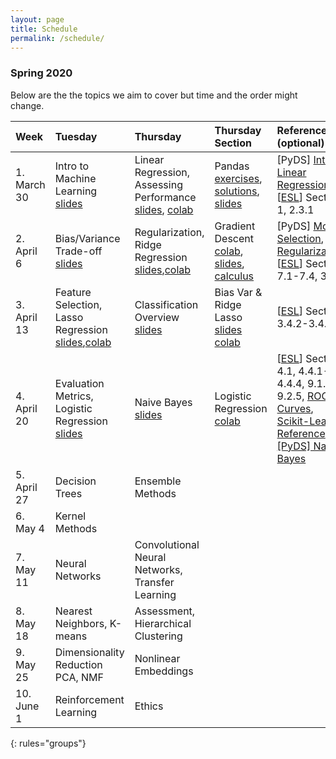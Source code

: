 ```yaml
---
layout: page
title: Schedule
permalink: /schedule/
---
```



### Spring 2020

Below are the the topics we aim to cover but time and the order might change.


| Week          | Tuesday       | Thursday   | Thursday Section | References  (optional)| Assignment  |
|:--------------|:--------------------|:-------------------|:-------------------|:-------------|:------------
|1. March 30 |Intro to Machine Learning<br>[slides](https://canvas.uw.edu/courses/1371982/files/folder/Lectures/lec1?preview=63527606)| Linear Regression, Assessing Performance <br> [slides](https://canvas.uw.edu/courses/1371982/files/folder/Lectures/lec02?preview=63576180), [colab](https://colab.research.google.com/drive/1zHaXZnh35ab99puBpj8Gpik7GGo0Qh9M)| Pandas<br>[exercises](https://drive.google.com/a/uw.edu/file/d/1RCUHIos_-Rvk9wwj_G24rFmpQe3veC55/view?usp=sharing), [solutions](https://drive.google.com/a/uw.edu/file/d/1wXMMJQnaXvMr_1pnU23JD0NK8_LJ_TvW/view?usp=sharing), [slides](https://canvas.uw.edu/courses/1371982/files/folder/Labs/lab1?preview=63588246)| [PyDS] [Intro](https://jakevdp.github.io/PythonDataScienceHandbook/05.01-what-is-machine-learning.html), [Linear Regression](https://jakevdp.github.io/PythonDataScienceHandbook/05.06-linear-regression.html); [[ESL](https://web.stanford.edu/~hastie/Papers/ESLII.pdf)] Section 1, 2.3.1 |[HW0]({{base.url}}../homework#HW0) due April 8th|
|2. April 6| Bias/Variance Trade-off <br> [slides](https://canvas.uw.edu/courses/1371982/files/folder/Lectures/lec03)| Regularization, Ridge Regression<br>[slides](https://canvas.uw.edu/courses/1371982/files/folder/Lectures/lec04),[colab](https://colab.research.google.com/drive/1F1C-nhmiZISCFpNCVMIeSjclZo8DhA_6)|Gradient Descent<br>[colab](https://drive.google.com/a/uw.edu/file/d/1DMQjNNLQKxlXmlpVOVayRNIq-Wzcd0LK/view?usp=sharing),<br>[slides](https://canvas.uw.edu/courses/1371982/files/folder/Labs/lab2?preview=63815132),<br> [calculus](https://www.khanacademy.org/math/multivariable-calculus/applications-of-multivariable-derivatives/optimizing-multivariable-functions/a/maximums-minimums-and-saddle-points) |[PyDS] [Model Selection](https://jakevdp.github.io/PythonDataScienceHandbook/05.03-hyperparameters-and-model-validation.html), [Regularization](https://jakevdp.github.io/PythonDataScienceHandbook/05.06-linear-regression.html#Regularization); [[ESL](https://web.stanford.edu/~hastie/Papers/ESLII.pdf)] Section 7.1-7.4, 3.4.1 | [HW1]({{base.url}}../homework#HW1) due April 15th|
|3. April 13| Feature Selection, Lasso Regression <br> [slides](https://canvas.uw.edu/courses/1371982/files/folder/Lectures/lec05),[colab](https://colab.research.google.com/drive/1ok6Ze8Fqs2T4L1LVpbSHfn0e9cAppczb)| Classification Overview <br>[slides](https://canvas.uw.edu/courses/1371982/files/folder/Lectures/lec06)  | Bias Var & Ridge Lasso<br>[slides](https://drive.google.com/open?id=1sTyaU0nakDqTyNL_fb7tgnPecnCRstpF)<br> [colab](https://drive.google.com/open?id=1_a9NSS535Pa_S1umDpQffPKD64mcaNAm)|[[ESL](https://web.stanford.edu/~hastie/Papers/ESLII.pdf)]  Section 3.4.2-3.4.3 | [HW2]({{base.url}}../homework#HW2) due April 22th |
|4. April 20| Evaluation Metrics, Logistic Regression <br>[slides](https://canvas.uw.edu/courses/1371982/files/folder/Lectures/lec07)| Naive Bayes <br>[slides](https://canvas.uw.edu/courses/1371982/files/folder/Lectures/lec08)| Logistic Regression [colab](https://drive.google.com/a/uw.edu/file/d/1KPoOacrsV4OC08MOclw2UZywOjRlnQJF/view?usp=sharing) |[[ESL](https://web.stanford.edu/~hastie/Papers/ESLII.pdf)] Section 4.1, 4.4.1-4.4.4, 9.1.2, 9.2.5, [ROC/PR Curves](https://www.biostat.wisc.edu/~page/rocpr.pdf), [Scikit-Learn Reference](https://scikit-learn.org/stable/auto_examples/model_selection/plot_precision_recall.html), [[PyDS] Naive Bayes](https://jakevdp.github.io/PythonDataScienceHandbook/05.05-naive-bayes.html)|[HW3]({{base.url}}../homework#HW3) due April 29th |
|5. April 27| Decision Trees| Ensemble Methods | 
|6. May 4 |Kernel Methods| 
|7. May 11| Neural Networks| Convolutional Neural Networks, Transfer Learning|
|8. May 18| Nearest Neighbors, K-means | Assessment, Hierarchical Clustering
|9. May 25|Dimensionality Reduction <br> PCA, NMF| Nonlinear Embeddings
|10. June 1 |Reinforcement Learning | Ethics|

{: rules="groups"}


